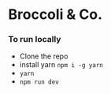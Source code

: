 # Broccoli & Co.

### To run locally
- Clone the repo
- install yarn ```npm i -g yarn```
- ```yarn```
- ```npm run dev```



